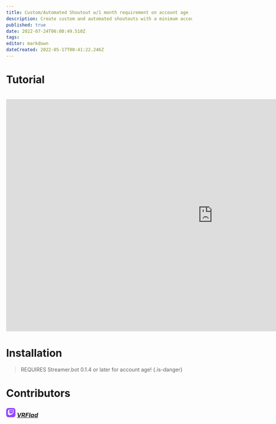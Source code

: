```yaml
---
title: Custom/Automated Shoutout w/1 month requirement on account age (by VRFlad)
description: Create custom and automated shoutouts with a minimum account age requirement in Streamer.bot.
published: true
date: 2022-07-24T06:08:49.510Z
tags: 
editor: markdown
dateCreated: 2022-05-17T00:41:22.246Z
---
```


# Tutorial
<br>
<iframe width="1120" height="630" src="https://www.youtube.com/embed/oRIMafDpP-c" title="YouTube video player" frameborder="0" allow="accelerometer; autoplay; clipboard-write; encrypted-media; gyroscope; picture-in-picture" allowfullscreen></iframe>

# Installation
>REQUIRES Streamer.bot 0.1.4 or later for account age!
{.is-danger}
# Contributors

### <img src="/logos/twitch-6860918_1280.png" height=25></img> [*VRFlad*](https://www.twitch.tv/VRFlad)